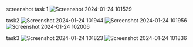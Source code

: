 screenshot 
task 1
![Screenshot 2024-01-24 101529](https://github.com/dhanrajpimple/TMD-TASK/assets/86459893/c511f879-a997-46dc-9a69-5350f6d0c6b9)

task2
![Screenshot 2024-01-24 101944](https://github.com/dhanrajpimple/TMD-TASK/assets/86459893/5c5a77a3-54bc-43ea-b472-f031536edc84)
![Screenshot 2024-01-24 101956](https://github.com/dhanrajpimple/TMD-TASK/assets/86459893/3704d096-e963-4e9f-ba8d-0f98b951ac4c)
![Screenshot 2024-01-24 102006](https://github.com/dhanrajpimple/TMD-TASK/assets/86459893/a7f9165a-f490-42b4-9adc-24c17ebf6722)


task3
![Screenshot 2024-01-24 101823](https://github.com/dhanrajpimple/TMD-TASK/assets/86459893/5c9fa6c1-feb6-4cde-9682-d32fc3c4b3c3)
![Screenshot 2024-01-24 101836](https://github.com/dhanrajpimple/TMD-TASK/assets/86459893/24bbe89f-d1fd-41ec-b4dd-4e5fc3a71611)
